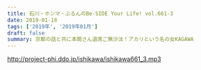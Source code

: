 ```yaml
---
title: 石川・ホンマ・ぶるんのBe-SIDE Your Life! vol.661-3
date: 2019-01-18
tags: ['2019年', '2019年01月']
draft: false
summary: 京都の話と共に本間さん退席ご無沙汰！アカリという名の女KAGAWA
---
```


http://project-phi.ddo.jp/ishikawa/ishikawa661_3.mp3
